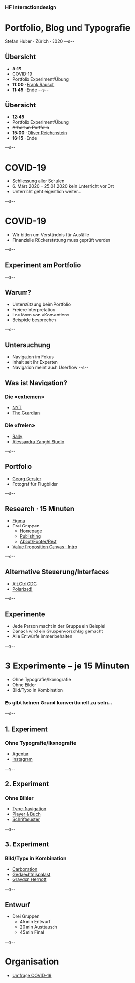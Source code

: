 ### HF Interactiondesign

# Portfolio, Blog und Typografie

Stefan Huber · Zürich · 2020 <!-- .element: class="footer" -->
--s--
## Übersicht

* **8:15**
* COVID-19
* Portfolio Experiment/Übung
* **11:00** · [Frank Rausch](https://raureif.net/)
* **11:45** · Ende
--s--
## Übersicht

* **12:45**
* Portfolio Experiment/Übung
* ~~Arbeit an Portfolio~~
* **15:00** · [Oliver Reichenstein](https://ia.net/)
* **16:15** · Ende


--s--
# COVID-19

* Schliessung aller Schulen
* 6\. März 2020 – 25.04.2020 kein Unterricht vor Ort
* Unterricht geht eigentlich weiter…

--s--
# COVID-19

* Wir bitten um Verständnis für Ausfälle
* Finanzielle Rückerstattung muss geprüft werden

--s--
## Experiment am Portfolio


--s--
## Warum?

* Unterstützung beim Portfolio
* Freiere Interpretation
* Los lösen von «Konvention»
* Beispiele besprechen

--s--
## Untersuchung

* Navigation im Fokus
* Inhalt seit ihr Experten
* Navigation meint auch Userflow
--s--

## Was ist Navigation?


### Die «extremen»
* [NYT](https://www.nytimes.com/)
* [The Guardian](https://www.theguardian.com/international)

### Die «freien»
* [Rally](https://rallyinteractive.com/)
* [Alessandra Zanghi Studio](https://alessandrazanghi.studio/)

--s--
## Portfolio

* [Georg Gerster](http://www.georggerster.com/)
* Fotograf für Flugbilder



--s--
## Research · 15 Minuten

* [Figma](https://www.figma.com/file/bLW61d4KW99yYsPrwRAXKN/Research-%E2%80%93?node-id=0%3A1)
* Drei Gruppen
  * [Homepage](http://www.georggerster.com/)
  * [Publishing](http://www.georggerster.com/de/publishing)
  * [About/Footer/Rest](http://www.georggerster.com/de/about)
* [Value Proposition Canvas · Intro](https://www.strategyzer.com/canvas/value-proposition-canvas)



--s--
## Alternative Steuerung/Interfaces

* [Alt.Ctrl.GDC](https://www.gdconf.com/news/play-these-20-unique-games-gdc-2019s-altctrlgdc-showcase)
* [Polarized!](https://polarizedgame.net/)

--s--
## Experimente

* Jede Person macht in der Gruppe ein Beispiel
* Danach wird ein Gruppenvorschlag gemacht
* Alle Entwürfe immer behalten

--s--
# 3 Experimente – je 15 Minuten

* Ohne Typografie/Ikonografie
* Ohne Bilder
* Bild/Typo in Kombination

### Es gibt keinen Grund konvertionell zu sein…

--s--
## 1. Experiment

###  Ohne Typografie/Ikonografie
* [Agentur](https://www.freundlichegruesse.com/)
* [Instagram](https://www.instagram.com/kiosk_treff_toess/?hl=en)

--s--
## 2. Experiment


### Ohne Bilder
* [Type-Navigation](https://www.geckelermichels.com/)
* [Player & Buch](https://www.otonoveswiss.com/)
* [Schriftmuster](https://www.gt-super.com/)


--s--
## 3. Experiment


### Bild/Typo in Kombination
* [Carbonation](https://thecarbonation.com/)
* [Gedaechtnispalast](https://gedaechtnispalast.ch/)
* [Graydon Herriott](https://graydonherriott.com/)

--s--
## Entwurf

* Drei Gruppen
  * 45 min Entwurf
  * 20 min Austtausch
  * 45 min Final




--s--
# Organisation
* [Umfrage COVID-19](https://de.surveymonkey.com/r/BBFHPJV)
